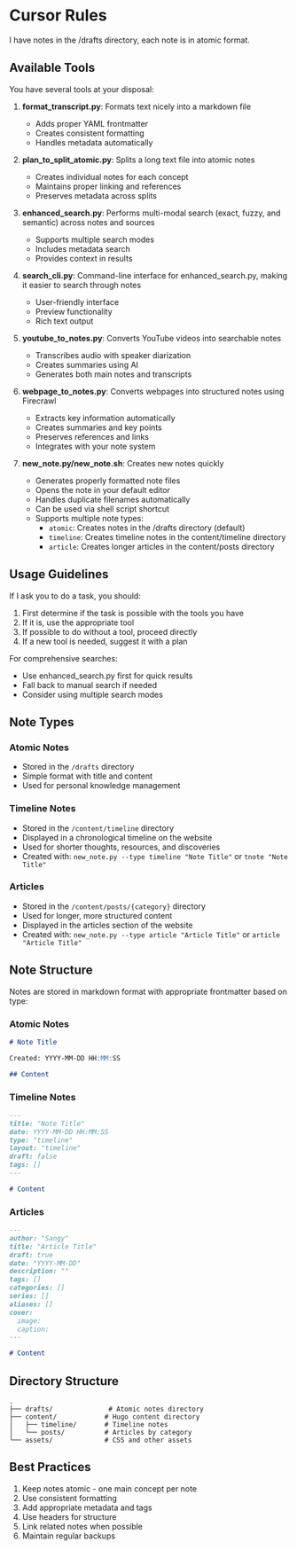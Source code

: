 # Cursor Rules

I have notes in the /drafts directory, each note is in atomic format.

## Available Tools

You have several tools at your disposal:

1. **format_transcript.py**: Formats text nicely into a markdown file
   - Adds proper YAML frontmatter
   - Creates consistent formatting
   - Handles metadata automatically

2. **plan_to_split_atomic.py**: Splits a long text file into atomic notes
   - Creates individual notes for each concept
   - Maintains proper linking and references
   - Preserves metadata across splits

3. **enhanced_search.py**: Performs multi-modal search (exact, fuzzy, and semantic) across notes and sources
   - Supports multiple search modes
   - Includes metadata search
   - Provides context in results

4. **search_cli.py**: Command-line interface for enhanced_search.py, making it easier to search through notes
   - User-friendly interface
   - Preview functionality
   - Rich text output

5. **youtube_to_notes.py**: Converts YouTube videos into searchable notes
   - Transcribes audio with speaker diarization
   - Creates summaries using AI
   - Generates both main notes and transcripts

6. **webpage_to_notes.py**: Converts webpages into structured notes using Firecrawl
   - Extracts key information automatically
   - Creates summaries and key points
   - Preserves references and links
   - Integrates with your note system

7. **new_note.py/new_note.sh**: Creates new notes quickly
   - Generates properly formatted note files
   - Opens the note in your default editor
   - Handles duplicate filenames automatically
   - Can be used via shell script shortcut
   - Supports multiple note types:
     - `atomic`: Creates notes in the /drafts directory (default)
     - `timeline`: Creates timeline notes in the content/timeline directory
     - `article`: Creates longer articles in the content/posts directory

## Usage Guidelines

If I ask you to do a task, you should:

1. First determine if the task is possible with the tools you have
2. If it is, use the appropriate tool
3. If possible to do without a tool, proceed directly
4. If a new tool is needed, suggest it with a plan

For comprehensive searches:
- Use enhanced_search.py first for quick results
- Fall back to manual search if needed
- Consider using multiple search modes

## Note Types

### Atomic Notes
- Stored in the `/drafts` directory
- Simple format with title and content
- Used for personal knowledge management

### Timeline Notes
- Stored in the `/content/timeline` directory
- Displayed in a chronological timeline on the website
- Used for shorter thoughts, resources, and discoveries
- Created with: `new_note.py --type timeline "Note Title"` or `tnote "Note Title"`

### Articles
- Stored in the `/content/posts/{category}` directory
- Used for longer, more structured content
- Displayed in the articles section of the website
- Created with: `new_note.py --type article "Article Title"` or `article "Article Title"`

## Note Structure

Notes are stored in markdown format with appropriate frontmatter based on type:

### Atomic Notes
```markdown
# Note Title

Created: YYYY-MM-DD HH:MM:SS

## Content
```

### Timeline Notes
```markdown
---
title: "Note Title"
date: YYYY-MM-DD HH:MM:SS
type: "timeline"
layout: "timeline"
draft: false
tags: []
---

# Content
```

### Articles
```markdown
---
author: "Sangy"
title: "Article Title"
draft: true
date: "YYYY-MM-DD"
description: ""
tags: []
categories: []
series: []
aliases: []
cover:
  image: 
  caption: 
---

# Content
```

## Directory Structure

```
.
├── drafts/              # Atomic notes directory
├── content/            # Hugo content directory
│   ├── timeline/       # Timeline notes
│   └── posts/          # Articles by category
└── assets/             # CSS and other assets
```

## Best Practices

1. Keep notes atomic - one main concept per note
2. Use consistent formatting
3. Add appropriate metadata and tags
4. Use headers for structure
5. Link related notes when possible
6. Maintain regular backups 